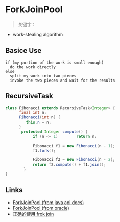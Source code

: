 # ForkJoinPool


> 关键字：

- work-stealing algorithm


## Basice Use

```
if (my portion of the work is small enough)
  do the work directly
else
  split my work into two pieces
  invoke the two pieces and wait for the results
```

## RecursiveTask

```java
class Fibonacci extends RecursiveTask<Integer> {  
      final int n;    
      Fibonacci(int n) {
         this.n = n; 
      }   
       protected Integer compute() {  
            if (n <= 1)        return n;   

            Fibonacci f1 = new Fibonacci(n - 1);  
            f1.fork();   

            Fibonacci f2 = new Fibonacci(n - 2);  
            return f2.compute() + f1.join();   
        }  
}
```

## Links

- [ForkJoinPool (from java api docs)](https://docs.oracle.com/javase/8/docs/api/java/util/concurrent/ForkJoinPool.html)
- [ForkJoinPool (from oracle)](https://docs.oracle.com/javase/tutorial/essential/concurrency/forkjoin.html)
- [正确的使用 frok join](https://www.liaoxuefeng.com/article/1146802219354112)

